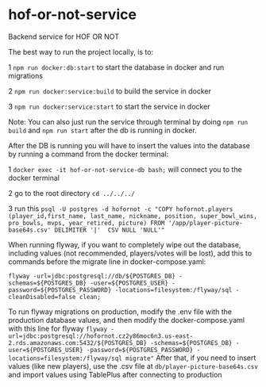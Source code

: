 # hof-or-not-service
Backend service for HOF OR NOT

The best way to run the project locally, is to:

1 `npm run docker:db:start` to start the database in docker and run migrations

2 `npm run docker:service:build` to build the service in docker

3 `npm run docker:service:start` to start the service in docker

Note: You can also just run the service through terminal by doing `npm run build` and `npm run start` after the db is running in docker.



After the DB is running you will have to insert the values into the database by running a command from the docker terminal:

1 `docker exec -it hof-or-not-service-db bash;` will connect you to the docker terminal

2 go to the root directory `cd ../../../`

3 run this `psql -U postgres -d hofornot -c "COPY hofornot.players (player_id,first_name, last_name, nickname, position, super_bowl_wins, pro_bowls, mvps, year_retired, picture) FROM '/app/player-picture-base64s.csv' DELIMITER '|'  CSV NULL 'NULL'"`

When running flyway, if you want to completely wipe out the database, including values (not recommended, players/votes will be lost), add this to commands before the migrate line in docker-compose.yaml:

`flyway -url=jdbc:postgresql://db/${POSTGRES_DB} -schemas=${POSTGRES_DB} -user=${POSTGRES_USER} -password=${POSTGRES_PASSWORD} -locations=filesystem:/flyway/sql -cleanDisabled=false clean;`



To run flyway migrations on production, modify the .env file with the production database values,
and then modify the docker-compose.yaml with this line for flyway
`flyway -url=jdbc:postgresql://hofornot.cz2y86moc6n3.us-east-2.rds.amazonaws.com:5432/${POSTGRES_DB} -schemas=${POSTGRES_DB} -user=${POSTGRES_USER} -password=${POSTGRES_PASSWORD} -locations=filesystem:/flyway/sql migrate"`
After that, if you need to insert values (like new players), use the .csv file at 
`db/player-picture-base64s.csv` and import values using TablePlus after connecting to production